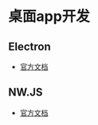 # 桌面app开发

## Electron
 - [官方文档](http://www.electronjs.org/)
  
## NW.JS
- [官方文档](https://nwjs.org.cn/)